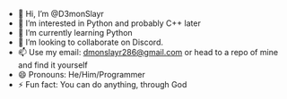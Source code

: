 - 👋 Hi, I’m @D3monSlayr
- 👀 I’m interested in Python and probably C++ later
- 🌱 I’m currently learning Python
- 💞️ I’m looking to collaborate on Discord. 
- 📫 Use my email: dmonslayr286@gmail.com or head to a repo of mine and find it yourself
- 😄 Pronouns: He/Him/Programmer
- ⚡ Fun fact: You can do anything, through God

<!---
D3monSlayr/D3monSlayr is a ✨ special ✨ repository because its `README.md` (this file) appears on your GitHub profile.
You can click the Preview link to take a look at your changes.
--->
